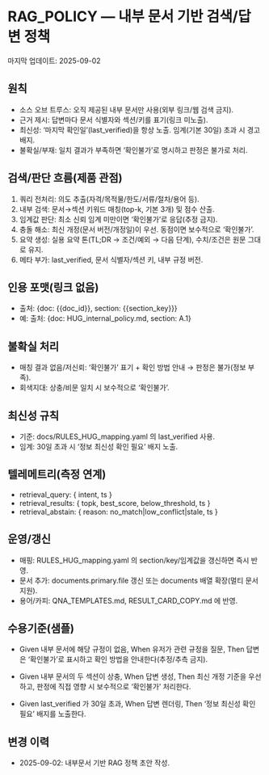 # RAG_POLICY — 내부 문서 기반 검색/답변 정책

마지막 업데이트: 2025-09-02

## 원칙
- 소스 오브 트루스: 오직 제공된 내부 문서만 사용(외부 링크/웹 검색 금지).
- 근거 제시: 답변마다 문서 식별자와 섹션/키를 표기(링크 미노출).
- 최신성: ‘마지막 확인일’(last_verified)을 항상 노출. 임계(기본 30일) 초과 시 경고 배지.
- 불확실/부재: 일치 결과가 부족하면 ‘확인불가’로 명시하고 판정은 불가로 처리.

## 검색/판단 흐름(제품 관점)
1) 쿼리 전처리: 의도 추출(자격/목적물/한도/서류/절차/용어 등).
2) 내부 검색: 문서→섹션 키워드 매칭(top-k, 기본 3개) 및 점수 산출.
3) 임계값 판단: 최소 신뢰 임계 미만이면 ‘확인불가’로 응답(추정 금지).
4) 충돌 해소: 최신 개정(문서 버전/개정일)이 우선. 동점이면 보수적으로 ‘확인불가’.
5) 요약 생성: 실용 요약 톤(TL;DR → 조건/예외 → 다음 단계), 수치/조건은 원문 그대로 유지.
6) 메타 부가: last_verified, 문서 식별자/섹션 키, 내부 규정 버전.

## 인용 포맷(링크 없음)
- 출처: {doc: {{doc_id}}, section: {{section_key}}}
- 예: 출처: {doc: HUG_internal_policy.md, section: A.1}

## 불확실 처리
- 매칭 결과 없음/저신뢰: ‘확인불가’ 표기 + 확인 방법 안내 → 판정은 불가(정보 부족).
- 회색지대: 상충/비문 일치 시 보수적으로 ‘확인불가’.

## 최신성 규칙
- 기준: docs/RULES_HUG_mapping.yaml 의 last_verified 사용.
- 임계: 30일 초과 시 ‘정보 최신성 확인 필요’ 배지 노출.

## 텔레메트리(측정 연계)
- retrieval_query: { intent, ts }
- retrieval_results: { topk, best_score, below_threshold, ts }
- retrieval_abstain: { reason: no_match|low_conflict|stale, ts }

## 운영/갱신
- 매핑: RULES_HUG_mapping.yaml 의 section/key/임계값을 갱신하면 즉시 반영.
- 문서 추가: documents.primary.file 갱신 또는 documents 배열 확장(멀티 문서 지원).
- 용어/카피: QNA_TEMPLATES.md, RESULT_CARD_COPY.md 에 반영.

## 수용기준(샘플)
- Given 내부 문서에 해당 규정이 없음,
  When 유저가 관련 규정을 질문,
  Then 답변은 ‘확인불가’로 표시하고 확인 방법을 안내한다(추정/추측 금지).

- Given 내부 문서의 두 섹션이 상충,
  When 답변 생성,
  Then 최신 개정 기준을 우선하고, 판정에 직접 영향 시 보수적으로 ‘확인불가’ 처리한다.

- Given last_verified 가 30일 초과,
  When 답변 렌더링,
  Then ‘정보 최신성 확인 필요’ 배지를 노출한다.

## 변경 이력
- 2025-09-02: 내부문서 기반 RAG 정책 초안 작성.
